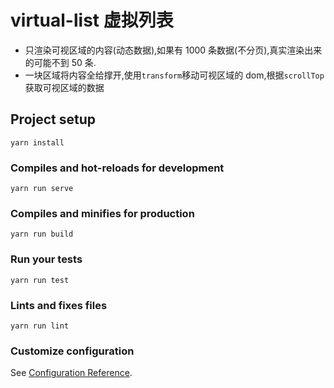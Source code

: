 # virtual-list 虚拟列表

- 只渲染可视区域的内容(动态数据),如果有 1000 条数据(不分页),真实渲染出来的可能不到 50 条.
- 一块区域将内容全给撑开,使用`transform`移动可视区域的 dom,根据`scrollTop`获取可视区域的数据

## Project setup

```
yarn install
```

### Compiles and hot-reloads for development

```
yarn run serve
```

### Compiles and minifies for production

```
yarn run build
```

### Run your tests

```
yarn run test
```

### Lints and fixes files

```
yarn run lint
```

### Customize configuration

See [Configuration Reference](https://cli.vuejs.org/config/).
